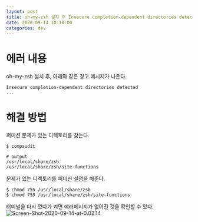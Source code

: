 ```yaml
---
layout: post
title: oh-my-zsh 설치 후 Insecure completion-dependent directories detected 에러 메시지가 나왔을 때 해결방법
date: 2020-09-14 10:18:00
categories: dev
---
```


# 에러 내용

oh-my-zsh 설치 후, 아래와 같은 경고 메시지가 나온다.

```shell
Insecure completion-dependent directories detected
...
```



# 해결 방법

퍼미션 문제가 있는 디렉토리를 찾는다.
```shell
$ compaudit

# output
/usr/local/share/zsh     
/usr/local/share/zsh/site-functions 
```


문제가 있는 디렉토리를 퍼미션 설정을 해준다.
```shell
$ chmod 755 /usr/local/share/zsh     
$ chmod 755 /usr/local/share/zsh/site-functions 
```

터미널을 다시 껐다가 켜면 에러메시지가 없어진 것을 확인할 수 있다.
![Screen-Shot-2020-09-14-at-0.02.14](http://localhost/content/images/2020/09/Screen-Shot-2020-09-14-at-0.02.14.png)